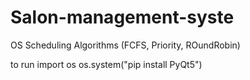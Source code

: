 # Salon-management-syste
OS Scheduling Algorithms (FCFS, Priority, ROundRobin)

 to run 
 import os
os.system("pip install PyQt5")

